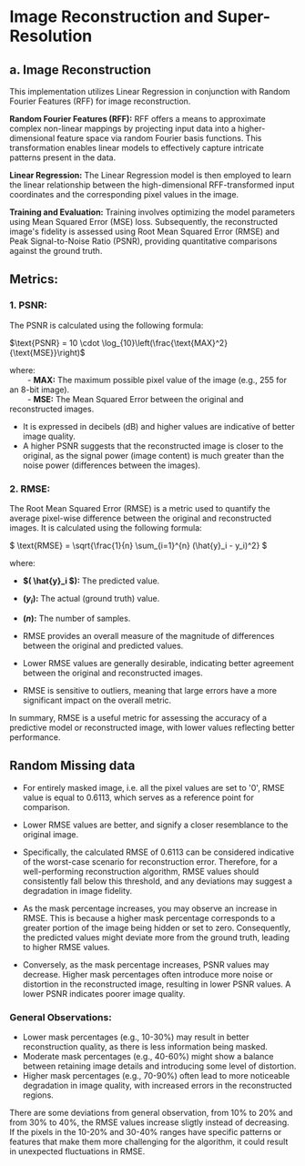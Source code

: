 # Image Reconstruction and Super-Resolution

## a. Image Reconstruction 
This implementation utilizes Linear Regression in conjunction with Random Fourier Features (RFF) for image reconstruction. 

**Random Fourier Features (RFF):** RFF offers a means to approximate complex non-linear mappings by projecting input data into a higher-dimensional feature space via random Fourier basis functions. This transformation enables linear models to effectively capture intricate patterns present in the data.

**Linear Regression:** The Linear Regression model is then employed to learn the linear relationship between the high-dimensional RFF-transformed input coordinates and the corresponding pixel values in the image.

**Training and Evaluation:** Training involves optimizing the model parameters using Mean Squared Error (MSE) loss. Subsequently, the reconstructed image's fidelity is assessed using Root Mean Squared Error (RMSE) and Peak Signal-to-Noise Ratio (PSNR), providing quantitative comparisons against the ground truth.




## Metrics:

### 1. PSNR:

The PSNR is calculated using the following formula:

$\text{PSNR} = 10 \cdot \log_{10}\left(\frac{\text{MAX}^2}{\text{MSE}}\right)$

where:
<br>&nbsp; &nbsp; &nbsp; &nbsp; - **MAX:** The maximum possible pixel value of the image (e.g., 255 for an 8-bit image).
<br>&nbsp; &nbsp; &nbsp; &nbsp; - **MSE:** The Mean Squared Error between the original and reconstructed images.

- It is expressed in decibels (dB) and higher values are indicative of better image quality.
- A higher PSNR suggests that the reconstructed image is closer to the original, as the signal power (image content) is much greater than the noise power (differences between the images).

### 2. RMSE:

The Root Mean Squared Error (RMSE) is a metric used to quantify the average pixel-wise difference between the original and reconstructed images. It is calculated using the following formula:

$ \text{RMSE} = \sqrt{\frac{1}{n} \sum_{i=1}^{n} (\hat{y}_i - y_i)^2} $

where:
- **$( \hat{y}_i $):** The predicted value.
- **$(y_i$):** The actual (ground truth) value.
- **$(n$):** The number of samples.

- RMSE provides an overall measure of the magnitude of differences between the original and predicted values.
- Lower RMSE values are generally desirable, indicating better agreement between the original and reconstructed images.
- RMSE is sensitive to outliers, meaning that large errors have a more significant impact on the overall metric.

In summary, RMSE is a useful metric for assessing the accuracy of a predictive model or reconstructed image, with lower values reflecting better performance.

## Random Missing data  

- For entirely masked image, i.e. all the pixel values are set to '0', RMSE value is equal to 0.6113, which serves as a reference point for comparison. 

- Lower RMSE values are better, and signify a closer resemblance to the original image. 

- Specifically, the calculated RMSE of 0.6113 can be considered indicative of the worst-case scenario for reconstruction error. Therefore, for a well-performing reconstruction algorithm, RMSE values should consistently fall below this threshold, and any deviations may suggest a degradation in image fidelity.


- As the mask percentage increases, you may observe an increase in RMSE. This is because a higher mask percentage corresponds to a greater portion of the image being hidden or set to zero. Consequently, the predicted values might deviate more from the ground truth, leading to higher RMSE values.

- Conversely, as the mask percentage increases, PSNR values may decrease. Higher mask percentages often introduce more noise or distortion in the reconstructed image, resulting in lower PSNR values. A lower PSNR indicates poorer image quality.

### General Observations:

- Lower mask percentages (e.g., 10-30%) may result in better reconstruction quality, as there is less information being masked.
- Moderate mask percentages (e.g., 40-60%) might show a balance between retaining image details and introducing some level of distortion.
- Higher mask percentages (e.g., 70-90%) often lead to more noticeable degradation in image quality, with increased errors in the reconstructed regions.

There are some deviations from general observation, from 10% to 20% and from 30% to 40%, the RMSE values increase sligtly instead of decreasing. If the pixels in the 10-20% and 30-40% ranges have specific patterns or features that make them more challenging for the algorithm, it could result in unexpected fluctuations in RMSE.